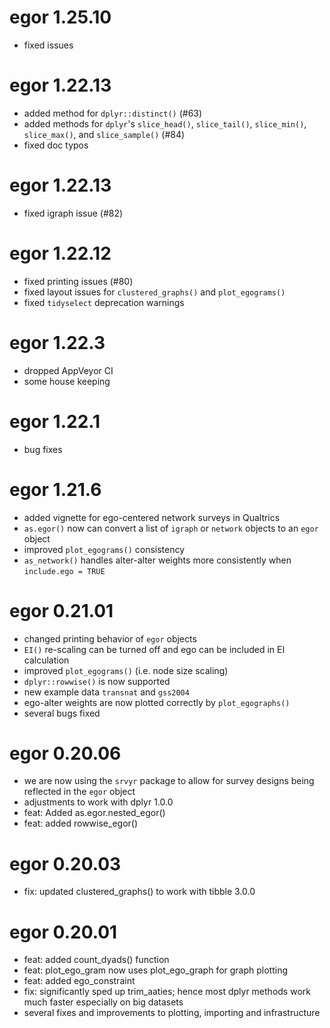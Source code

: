 # egor 1.25.10

- fixed issues

# egor 1.22.13

- added method for `dplyr::distinct()` (#63)
- added methods for `dplyr`'s `slice_head()`, `slice_tail()`, `slice_min()`, `slice_max()`, and `slice_sample()` (#84)
- fixed doc typos

# egor 1.22.13

- fixed igraph issue (#82)

# egor 1.22.12

- fixed printing issues (#80)
- fixed layout issues for `clustered_graphs()` and `plot_egograms()`
- fixed `tidyselect` deprecation warnings

# egor 1.22.3

- dropped AppVeyor CI
- some house keeping

# egor 1.22.1

- bug fixes

# egor 1.21.6

- added vignette for ego-centered network surveys in Qualtrics
- `as.egor()` now can convert a list of `igraph` or `network` objects to an `egor` object
- improved `plot_egograms()` consistency
- `as_network()` handles alter-alter weights more consistently when `include.ego = TRUE`

# egor 0.21.01

- changed printing behavior of `egor` objects
- `EI()` re-scaling can be turned off and ego can be included in EI calculation
- improved `plot_egograms()` (i.e. node size scaling)
- `dplyr::rowwise()` is now supported
- new example data `transnat` and `gss2004`
- ego-alter weights are now plotted correctly by `plot_egographs()`
- several bugs fixed

# egor 0.20.06

- we are now using the `srvyr` package to allow for survey designs being reflected in the `egor` object
- adjustments to work with dplyr 1.0.0
- feat: Added as.egor.nested_egor()
- feat: added rowwise_egor()

# egor 0.20.03

- fix: updated clustered_graphs() to work with tibble 3.0.0

# egor 0.20.01

- feat: added count_dyads() function
- feat: plot_ego_gram now uses plot_ego_graph for graph plotting
- feat: added ego_constraint
- fix: significantly sped up trim_aaties; hence most dplyr methods work much faster especially on big datasets
- several fixes and improvements to plotting, importing and infrastructure